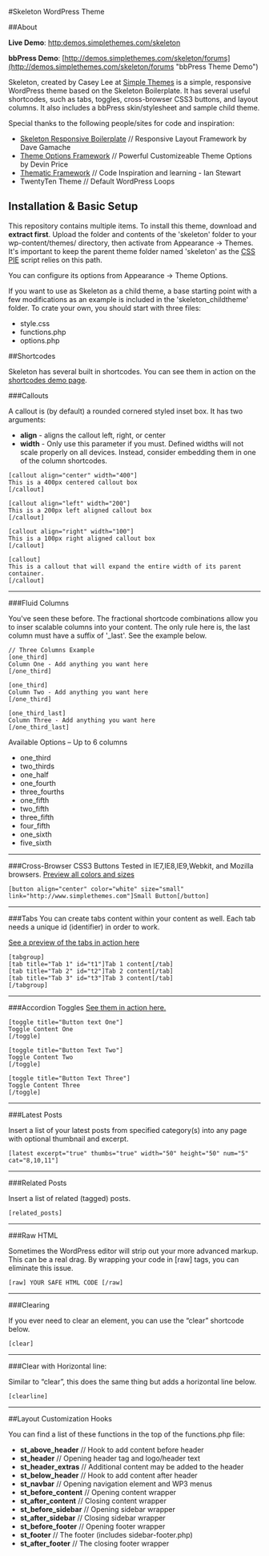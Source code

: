 #Skeleton WordPress Theme

##About

**Live Demo**: [http:demos.simplethemes.com/skeleton](http:demos.simplethemes.com/skeleton "Skeleton WordPress Theme Demo")

**bbPress Demo**: [http://demos.simplethemes.com/skeleton/forums](http://demos.simplethemes.com/skeleton/forums "bbPress Theme Demo")

Skeleton, created by Casey Lee at [Simple Themes](http://www.simplethemes.com "WordPress Themes") is a simple, responsive WordPress theme based on the Skeleton Boilerplate.
It has several useful shortcodes, such as tabs, toggles, cross-browser CSS3 buttons, and layout columns.
It also includes a bbPress skin/stylesheet and sample child theme.

Special thanks to the following people/sites for code and inspiration:
 
* [Skeleton Responsive Boilerplate](http://www.getskeleton.com/) // Responsive Layout Framework by Dave Gamache
* [Theme Options Framework](http://wptheming.com/options-framework-plugin/) // Powerful Customizeable Theme Options by Devin Price
* [Thematic Framework](http://themeshaper.com/thematic/) // Code Inspiration and learning - Ian Stewart
* TwentyTen Theme // Default WordPress Loops


## Installation & Basic Setup
This repository contains multiple items. To install this theme, download and **extract first**. Upload the folder and contents of the 'skeleton' folder to your wp-content/themes/ directory, then activate from Appearance &rarr; Themes. It's important to keep the parent theme folder named 'skeleton' as the [CSS PIE](http://css3pie.com/) script relies on this path.

You can configure its options from Appearance &rarr; Theme Options.

If you want to use as Skeleton as a child theme, a base starting point with a few modifications as an example is included in the 'skeleton_childtheme' folder. To crate your own, you should start with three files:

* style.css
* functions.php
* options.php

##Shortcodes

Skeleton has several built in shortcodes. You can see them in action on the [shortcodes demo page](http://demos.simplethemes.com/skeleton/documentation).

###Callouts

A callout is (by default) a rounded cornered styled inset box. It has two arguments:

* **align** - aligns the callout left, right, or center
* **width** - Only use this parameter if you must. Defined widths will not scale properly on all devices. Instead, consider embedding them in one of the column shortcodes.

<!---->

	[callout align="center" width="400"]
	This is a 400px centered callout box
	[/callout]
	
	[callout align="left" width="200"]
	This is a 200px left aligned callout box
	[/callout]
	
	[callout align="right" width="100"]
	This is a 100px right aligned callout box
	[/callout]
	
	[callout]
	This is a callout that will expand the entire width of its parent container.
	[/callout]

----

###Fluid Columns

You've seen these before. The fractional shortcode combinations allow you to inser scalable columns into your content. The only rule here is, the last column must have a suffix of '_last'. See the example below.

	// Three Columns Example
	[one_third]
	Column One - Add anything you want here
	[/one_third]
	
	[one_third]
	Column Two - Add anything you want here
	[/one_third]
	
	[one_third_last]
	Column Three - Add anything you want here
	[/one_third_last]
	
Available Options – Up to 6 columns

* one_third
* two_thirds
* one_half
* one_fourth
* three_fourths
* one_fifth
* two_fifth
* three_fifth
* four_fifth
* one_sixth
* five_sixth

----

###Cross-Browser CSS3 Buttons
Tested in IE7,IE8,IE9,Webkit, and Mozilla browsers.
[Preview all colors and sizes](http://demos.simplethemes.com/skeleton/button-styles)

	[button align="center" color="white" size="small" link="http://www.simplethemes.com"]Small Button[/button]

----

###Tabs
You can create tabs content within your content as well. Each tab needs a unique id (identifier) in order to work.

[See a preview of the tabs in action here](http://demos.simplethemes.com/skeleton/documentation#t1Tab)

	[tabgroup]
	[tab title="Tab 1" id="t1"]Tab 1 content[/tab]
	[tab title="Tab 2" id="t2"]Tab 2 content[/tab]
	[tab title="Tab 3" id="t3"]Tab 3 content[/tab]
	[/tabgroup]

----

###Accordion Toggles
[See them in action here.](http://demos.simplethemes.com/skeleton/documentation#gist-1142632)

	[toggle title="Button text One"]
	Toggle Content One
	[/toggle]
	
	[toggle title="Button Text Two"]
	Toggle Content Two
	[/toggle]
	
	[toggle title="Button Text Three"]
	Toggle Content Three
	[/toggle]

----

###Latest Posts

Insert a list of your latest posts from specified category(s) into any page with optional thumbnail and excerpt.

	[latest excerpt="true" thumbs="true" width="50" height="50" num="5" cat="8,10,11"]
	
----

###Related Posts

Insert a list of related (tagged) posts.

	[related_posts]

----

###Raw HTML

Sometimes the WordPress editor will strip out your more advanced markup. This can be a real drag. By wrapping your code in [raw] tags, you can eliminate this issue.

	[raw] YOUR SAFE HTML CODE [/raw]

----

###Clearing

If you ever need to clear an element, you can use the “clear” shortcode below.

	[clear]

----

###Clear with Horizontal line:

Similar to “clear”, this does the same thing but adds a horizontal line below.

	[clearline]

----

##Layout Customization Hooks

You can find a list of these functions in the top of the functions.php file:

* __st_above_header__ // Hook to add content before header
* __st_header__ // Opening header tag and logo/header text
* __st_header_extras__ // Additional content may be added to the header
* __st_below_header__ // Hook to add content after header
* __st_navbar__ // Opening navigation element and WP3 menus
* __st_before_content__ // Opening content wrapper
* __st_after_content__ // Closing content wrapper
* __st_before_sidebar__ // Opening sidebar wrapper
* __st_after_sidebar__ // Closing sidebar wrapper
* __st_before_footer__ // Opening footer wrapper
* __st_footer__ // The footer (includes sidebar-footer.php)
* __st_after_footer__ // The closing footer wrapper